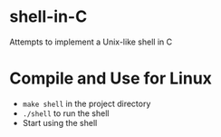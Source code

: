 # shell-in-C
Attempts to implement a Unix-like shell in C

# Compile and Use for Linux
- `make shell` in the project directory
- `./shell` to run the shell
- Start using the shell
